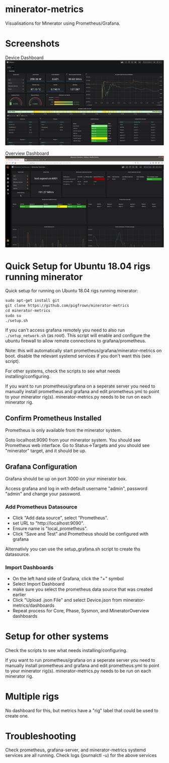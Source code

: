 # minerator-metrics

Visualisations for Minerator using Prometheus/Grafana.

# Screenshots

Device Dashboard
![Screenshot](device.png)

Overview Dashboard
![Screenshot](overview.png)

# Quick Setup for Ubuntu 18.04 rigs running minerator

Quick setup for running on Ubuntu 18.04 rigs running minerator:
```
sudo apt-get install git
git clone https://github.com/pigfrown/minerator-metrics
cd minerator-metrics
sudo su
./setup.sh
```

If you can't access grafana remotely you need to also run ```./setup_network.sh``` (as root). 
This script will enable and configure the ubuntu firewall to allow remote connections to grafana/prometheus.

Note: this will automatically start prometheus/grafana/minerator-metrics on boot.
disable the relevant systemd services if you don't want this (see script).

For other systems, check the scripts to see what needs installing/configuring.

If you want to run prometheus/grafana on a seperate server you need to manually install prometheus and grafana and edit prometheus.yml to point to your minerator rig(s). minerator-metrics.py needs to be run on each minerator rig.


## Confirm Prometheus Installed

Prometheus is only available from the minerator system.

Goto localhost:9090 from your minerator system. You should see Prometheus web interface.
Go to Status->Targets and you should see "minerator" target, and it should be up.

## Grafana Configuration

Grafana should be up on port 3000 on your minerator box. 

Access grafana and log in with default username "admin", password "admin" and change your password.

### Add Prometheus Datasource

* Click "Add data source", select "Prometheus".
* set URL to "http://localhost:9090".
* Ensure name is "local_prometheus".
* Click "Save and Test" and Prometheus should be configured with grafana

Alternativly you can use the setup_grafana.sh script to create ths datasource.

### Import Dashboards

* On the left hand side of Grafana, click the "+" symbol
* Select Import Dashboard
* make sure you select the prometheus data source that was created earlier
* Click "Upload .json File" and select Device.json from minerator-metrics/dashboards
* Repeat process for Core, Phase, Sysmon, and MineratorOverview dashboards

# Setup for other systems

Check the scripts to see what needs installing/configuring.

If you want to run prometheus/grafana on a seperate server you need to manually install prometheus and grafana and edit prometheus.yml to point to your minerator rig(s). minerator-metrics.py needs to be run on each minerator rig.


# Multiple rigs

No dashboard for this, but metrics have a "rig" label that could be used to create one.


# Troubleshooting 

Check prometheus, grafana-server, and minerator-metrics systemd services are all running.
Check logs (journalctl -u) for the above services









